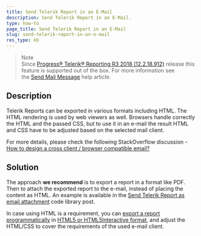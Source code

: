 ```yaml
---
title: Send Telerik Report in an E-Mail
description: Send Telerik Report in an E-Mail.
type: how-to
page_title: Send Telerik Report in an E-Mail
slug: send-telerik-report-in-an-e-mail
res_type: kb
---
```



> Note
> <br>
> Since [Progress® Telerik® Reporting R3 2018 (12.2.18.912)](../release-history/progress-telerik-reporting-r3-2018-12-2-18-912) release this feature is supported out of the box. For more information see the [Send Mail Message](../html5-report-viewer-send-mail) help article.
  
  
## Description  

Telerik Reports can be exported in various formats including HTML. The HTML rendering is used by web viewers as well. Browsers handle correctly the HTML and the passed CSS, but to use it in an e-mail the result HTML and CSS have to be adjusted based on the selected mail client.  
  

For more details, please check the following StackOverflow discussion - [How to design a cross client / browser compatible email?](http://stackoverflow.com/questions/1531630/how-to-design-a-cross-client-browser-compatible-email)  
  
  
## Solution  

The approach **we recommend** is to export a report in a format like PDF. Then to attach the exported report to the e-mail, instead of placing the content as HTML. An example is available in the [Send Telerik Report as email attachment](/support/code-library/send-telerik-report-as-email-attachment) code library post.  
   

In case using HTML is a requirement, you can [export a report programmatically](../programmatic-exporting-report) in [HTML5 or HTML5Interactive format](../configuring-rendering-extensions), and adjust the HTML/CSS to cover the requirements of the used e-mail client.



